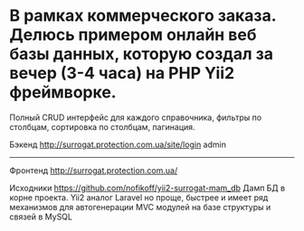 # В рамках коммерческого заказа. Делюсь примером онлайн веб базы данных, которую создал за вечер (3-4 часа) на PHP Yii2 фреймворке.  
Полный CRUD интерфейс для каждого справочника, фильтры по столбцам, сортировка по столбцам, пагинация.

Бэкенд http://surrogat.protection.com.ua/site/login
admin
*********

Фронтенд 
http://surrogat.protection.com.ua/

Исходники 
https://github.com/nofikoff/yii2-surrogat-mam_db 
Дамп БД в корне проекта.
Yii2 аналог Laravel но проще, быстрее и имеет ряд механизмов для автогенерации MVC модулей на базе структуры и связей в MySQL
